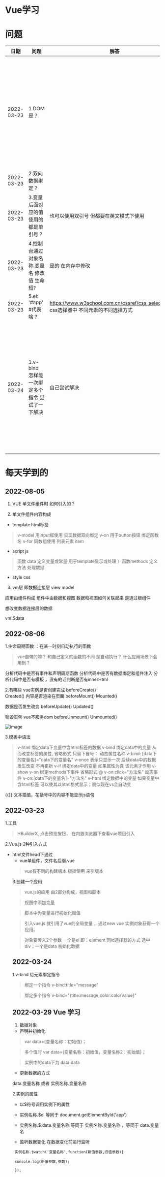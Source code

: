 Vue学习
=================



问题
=================


|日期|问题|解答|注意|
|----|----|----|----|
|2022-03-23 |1.DOM是？||在英文模式下写;在控制台可以看到报错;也可以通过控制台修改变量值|
|2022-03-23 |2.双向数据绑定？|||
|2022-03-23 |3.变量后面对应的值 使用的都是单引号？|也可以使用双引号 但都要在英文模式下使用	||
|2022-03-23 |4.控制台通过对象名称.变量名 修改值 生命短?|是的 在内存中修改	||
|2022-03-23 |5.el: '#app'    #代表啥？|https://www.w3school.com.cn/cssref/css_selectors.asp  css选择器中 不同元素的不同选择方式	||
|2022-03-24 |1.v-bind 怎样能一次绑定多个指令  尝试了一下解决  |自己尝试解决|1.举一反三 2.知道了平常页面上hover元素出现tooltip是如何实现的，文本颜色的设置|





每天学到的
=================


2022-08-05
----------------
1. VUE  单文件组件时  如何引入的？

2. 单文件组件内容构成

* template  html标签
> v-model 用input框使用 实现数据双向绑定
> v-on 用于button按钮 绑定函数名
> v-for 同数组使用  列表元素 item 
*  script  js
> 函数 data 定义变量或常量  用于template显示或处理
〉函数methods 定义方法 处理数据
*  style css
3. vm层 即数据连接层   view model

应用由组件构成  组件中由数据和视图  数据和视图如何关联起来 是通过根组件


想改变数据连接层的数据

vm.$data


2022-08-06
--------------------
1.生命周期函数 ：在某一时刻自动执行的函数
> vue自带的嘛？
> 和自己定义的函数的不同 是自动执行？
> 什么应用场景下会用到？

分析代码中是否有事件和声明周期函数
分析代码中是否有数据绑定和组件注入
分析代码中是否有模板 ，没有的话判断是否有innerHtml

2.有哪些
vue实例是否创建完成
beforeCreate()  
Created()
内容是否渲染在页面
beforeMount()
Mounted()

数据是否发生改变
beforeUpdate()
Updated()

销毁实例 vue不服务dom
beforeUnmount()
Unmounted()


![image](https://user-images.githubusercontent.com/102239998/183255520-db27a47e-93ab-4cac-8924-28d0a8f21b96.png)


3.模板中语法
> v-html  绑定data下变量中含html标签的数据
> v-bind  绑定data中的变量 从而改变标签的属性, 省略形式 只留下冒号：          动态属性名称 v-bind: [data下的变量名]="data下的变量名"
> v-once 表示只显示一次 后续data中的数据发生改变 不再更新
> v-if 绑定data中的变量  如果属性为真 该元素才作用
> v-show
> v-on 绑定methods下事件   省略形式  @                 v-on:click="方法名"     动态事件  v-on:[data下的变量名]="方法名"
> v-html 绑定数据中的变量  如果变量中含html标签 可以使其以html格式显示；貌似现在vs会自动变

{{}} 文本插值，花括号中的内容不能显示js语句








2022-03-23
-----------------


1.工具
> HBuilderX,  点击预览按钮， 在内置浏览器下查看vue项目引入

2.Vue.js 2种引入方式
* html文件head下通过<script>引入vue.js

> <script src="vue.js"  type="text/javascript"  chartset="UTF-8"> </script>

* vue单组件，文件名后缀.vue

> vue有不同的构建版本 根据使用 来引版本

3.创建一个应用
> vue.js的应用 由2部分构成，视图和脚本

> 视图中添加变量

> 脚本中为变量进行初始化赋值

> 引入vue.js 就引用了vue的全局变量 ，通过new vue 实例对象获得一个应用。

> 对象要传入2个参数   一个是el  即：element 同id选择器的方式 选中div；一个是data  初始化数据



2022-03-24
-----------------
 
1.v-bind 给元素绑定指令
> 绑定一个指令 v-bind:title="message"

> 绑定多个指令 v-bind="{title:message,color:colorValue}"

2022-03-29 Vue 学习
-----------------
  
1. 数据对象
 
* 声明并初始化

> var data={变量名称：初始值}；

> 多个值时 var data={变量名称：初始值，变量名称2：初始值}；

> 实例中的data下为 data:data
 
* 更新数据的方式

data.变量名称 或者 实例名称.变量名称

2.实例的属性
* 以$符号调用实例下的属性

* 实例名称.$el      等同于 document.getElementById('app')

* 实例名称.$.data.变量名称     等同于   实例名称.变量名称 ，等同于  data.变量名

* 监听数据变化    在数据变化前进行监听

````
 实例名称.$watch('变量名称',function(新值参数,旧值参数){

 console.log(新值参数,参数);

 });
````
 


